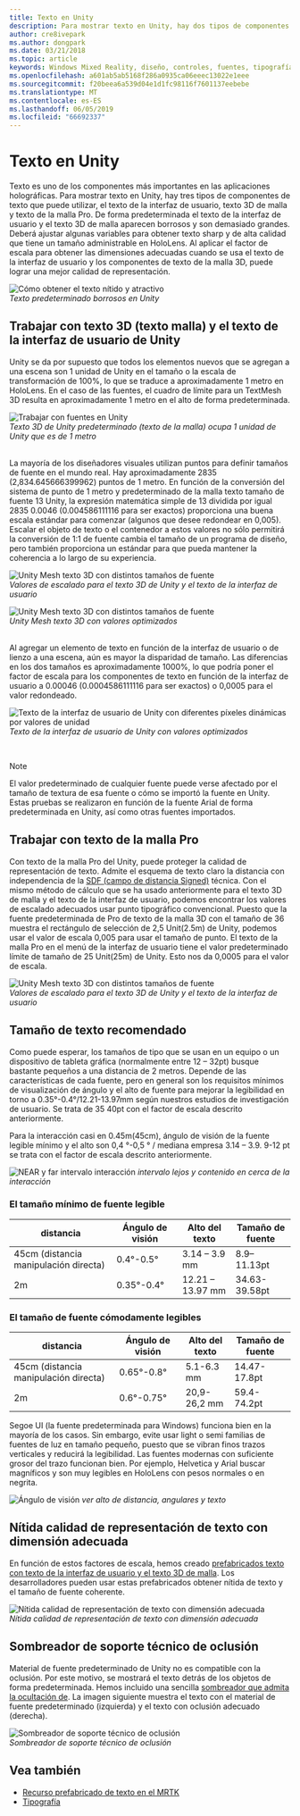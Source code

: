 ```yaml
---
title: Texto en Unity
description: Para mostrar texto en Unity, hay dos tipos de componentes de texto que puede utilizar, el texto de la interfaz de usuario y el texto 3D de malla.
author: cre8ivepark
ms.author: dongpark
ms.date: 03/21/2018
ms.topic: article
keywords: Windows Mixed Reality, diseño, controles, fuentes, tipografía, interfaz de usuario, experiencia de usuario
ms.openlocfilehash: a601ab5ab5168f286a0935ca06eeec13022e1eee
ms.sourcegitcommit: f20beea6a539d04e1d1fc98116f7601137eebebe
ms.translationtype: MT
ms.contentlocale: es-ES
ms.lasthandoff: 06/05/2019
ms.locfileid: "66692337"
---
```

# <a name="text-in-unity"></a>Texto en Unity

Texto es uno de los componentes más importantes en las aplicaciones holográficas. Para mostrar texto en Unity, hay tres tipos de componentes de texto que puede utilizar, el texto de la interfaz de usuario, texto 3D de malla y texto de la malla Pro. De forma predeterminada el texto de la interfaz de usuario y el texto 3D de malla aparecen borrosos y son demasiado grandes. Deberá ajustar algunas variables para obtener texto sharp y de alta calidad que tiene un tamaño administrable en HoloLens. Al aplicar el factor de escala para obtener las dimensiones adecuadas cuando se usa el texto de la interfaz de usuario y los componentes de texto de la malla 3D, puede lograr una mejor calidad de representación.

![Cómo obtener el texto nítido y atractivo](images/hug-text-02-640px.png)<br>
*Texto predeterminado borrosos en Unity*

## <a name="working-with-unitys-3d-texttext-mesh-and-ui-text"></a>Trabajar con texto 3D (texto malla) y el texto de la interfaz de usuario de Unity

Unity se da por supuesto que todos los elementos nuevos que se agregan a una escena son 1 unidad de Unity en el tamaño o la escala de transformación de 100%, lo que se traduce a aproximadamente 1 metro en HoloLens. En el caso de las fuentes, el cuadro de límite para un TextMesh 3D resulta en aproximadamente 1 metro en el alto de forma predeterminada.

![Trabajar con fuentes en Unity](images/640px-hug-text-03.png)<br>
*Texto 3D de Unity predeterminado (texto de la malla) ocupa 1 unidad de Unity que es de 1 metro*

<br>
La mayoría de los diseñadores visuales utilizan puntos para definir tamaños de fuente en el mundo real. Hay aproximadamente 2835 (2,834.645666399962) puntos de 1 metro. En función de la conversión del sistema de punto de 1 metro y predeterminado de la malla texto tamaño de fuente 13 Unity, la expresión matemática simple de 13 dividida por igual 2835 0.0046 (0.004586111116 para ser exactos) proporciona una buena escala estándar para comenzar (algunos que desee redondear en 0,005). Escalar el objeto de texto o el contenedor a estos valores no sólo permitirá la conversión de 1:1 de fuente cambia el tamaño de un programa de diseño, pero también proporciona un estándar para que pueda mantener la coherencia a lo largo de su experiencia.

![Unity Mesh texto 3D con distintos tamaños de fuente](images/Text_In_Unity_Measurements1.png)<br>
*Valores de escalado para el texto 3D de Unity y el texto de la interfaz de usuario*

![Unity Mesh texto 3D con distintos tamaños de fuente](images/hug-text-05-1000px.png)<br>
*Unity Mesh texto 3D con valores optimizados*

<br>
Al agregar un elemento de texto en función de la interfaz de usuario o de lienzo a una escena, aún es mayor la disparidad de tamaño. Las diferencias en los dos tamaños es aproximadamente 1000%, lo que podría poner el factor de escala para los componentes de texto en función de la interfaz de usuario a 0.00046 (0.0004586111116 para ser exactos) o 0,0005 para el valor redondeado.

![Texto de la interfaz de usuario de Unity con diferentes píxeles dinámicas por valores de unidad](images/hug-text-04-1000px.png)<br>
*Texto de la interfaz de usuario de Unity con valores optimizados*

<br>

>[!NOTE]
>El valor predeterminado de cualquier fuente puede verse afectado por el tamaño de textura de esa fuente o cómo se importó la fuente en Unity. Estas pruebas se realizaron en función de la fuente Arial de forma predeterminada en Unity, así como otras fuentes importados.

## <a name="working-with-text-mesh-pro"></a>Trabajar con texto de la malla Pro

Con texto de la malla Pro del Unity, puede proteger la calidad de representación de texto. Admite el esquema de texto claro la distancia con independencia de la [SDF (campo de distancia Signed)](https://steamcdn-a.akamaihd.net/apps/valve/2007/SIGGRAPH2007_AlphaTestedMagnification.pdf) técnica. Con el mismo método de cálculo que se ha usado anteriormente para el texto 3D de malla y el texto de la interfaz de usuario, podemos encontrar los valores de escalado adecuados usar punto tipográfico convencional. Puesto que la fuente predeterminada de Pro de texto de la malla 3D con el tamaño de 36 muestra el rectángulo de selección de 2,5 Unit(2.5m) de Unity, podemos usar el valor de escala 0,005 para usar el tamaño de punto. El texto de la malla Pro en el menú de la interfaz de usuario tiene el valor predeterminado límite de tamaño de 25 Unit(25m) de Unity. Esto nos da 0,0005 para el valor de escala.

![Unity Mesh texto 3D con distintos tamaños de fuente](images/Text_In_Unity_Measurements2.png)<br>
*Valores de escalado para el texto 3D de Unity y el texto de la interfaz de usuario*

## <a name="recommended-text-size"></a>Tamaño de texto recomendado
Como puede esperar, los tamaños de tipo que se usan en un equipo o un dispositivo de tableta gráfica (normalmente entre 12 – 32pt) busque bastante pequeños a una distancia de 2 metros. Depende de las características de cada fuente, pero en general son los requisitos mínimos de visualización de ángulo y el alto de fuente para mejorar la legibilidad en torno a 0.35°-0.4°/12.21-13.97mm según nuestros estudios de investigación de usuario. Se trata de 35 40pt con el factor de escala descrito anteriormente. 

Para la interacción casi en 0.45m(45cm), ángulo de visión de la fuente legible mínimo y el alto son 0,4 °-0,5 ° / mediana empresa 3.14 – 3.9. 9-12 pt se trata con el factor de escala descrito anteriormente.

![NEAR y far intervalo interacción](images/typography-distance-1000px.jpg)
*intervalo lejos y contenido en cerca de la interacción*

### <a name="the-minimum-legible-font-size"></a>El tamaño mínimo de fuente legible
| distancia | Ángulo de visión | Alto del texto | Tamaño de fuente |
|---------|---------|---------|---------|
| 45cm (distancia manipulación directa) | 0.4°-0.5° | 3.14 – 3.9 mm | 8.9–11.13pt |
| 2m | 0.35°-0.4° | 12.21 – 13.97 mm | 34.63-39.58pt |


### <a name="the-comfortably-legible-font-size"></a>El tamaño de fuente cómodamente legibles
| distancia | Ángulo de visión | Alto del texto | Tamaño de fuente |
|---------|---------|---------|---------|
| 45cm (distancia manipulación directa) | 0.65°-0.8° | 5.1-6.3 mm | 14.47-17.8pt |
| 2m | 0.6°-0.75° | 20,9-26,2 mm | 59.4-74.2pt |

Segoe UI (la fuente predeterminada para Windows) funciona bien en la mayoría de los casos. Sin embargo, evite usar light o semi familias de fuentes de luz en tamaño pequeño, puesto que se vibran finos trazos verticales y reducirá la legibilidad. Las fuentes modernas con suficiente grosor del trazo funcionan bien. Por ejemplo, Helvetica y Arial buscar magníficos y son muy legibles en HoloLens con pesos normales o en negrita.


![Ángulo de visión](images/Text_In_Unity_ViewingAngle.jpg)
*ver alto de distancia, angulares y texto*

## <a name="sharp-text-rendering-quality-with-proper-dimension"></a>Nítida calidad de representación de texto con dimensión adecuada

En función de estos factores de escala, hemos creado [prefabricados texto con texto de la interfaz de usuario y el texto 3D de malla](https://github.com/Microsoft/MixedRealityToolkit-Unity/tree/mrtk_release/Assets/MixedRealityToolkit.SDK/StandardAssets/Prefabs/Text). Los desarrolladores pueden usar estas prefabricados obtener nítida de texto y el tamaño de fuente coherente.

![Nítida calidad de representación de texto con dimensión adecuada](images/hug-text-06-1000px.png)<br>
*Nítida calidad de representación de texto con dimensión adecuada*

## <a name="shader-with-occlusion-support"></a>Sombreador de soporte técnico de oclusión

Material de fuente predeterminado de Unity no es compatible con la oclusión. Por este motivo, se mostrará el texto detrás de los objetos de forma predeterminada. Hemos incluido una sencilla [sombreador que admita la ocultación de](https://github.com/microsoft/MixedRealityToolkit-Unity/blob/mrtk_release/Assets/MixedRealityToolkit/StandardAssets/Shaders/Text3DShader.shader). La imagen siguiente muestra el texto con el material de fuente predeterminado (izquierda) y el texto con oclusión adecuado (derecha).

![Sombreador de soporte técnico de oclusión](images/hug-text-07-1000px.png)<br>
*Sombreador de soporte técnico de oclusión*


## <a name="see-also"></a>Vea también
* [Recurso prefabricado de texto en el MRTK](https://github.com/Microsoft/MixedRealityToolkit-Unity/tree/mrtk_release/Assets/MixedRealityToolkit.SDK/StandardAssets/Prefabs/Text)
* [Tipografía](typography.md)

 
